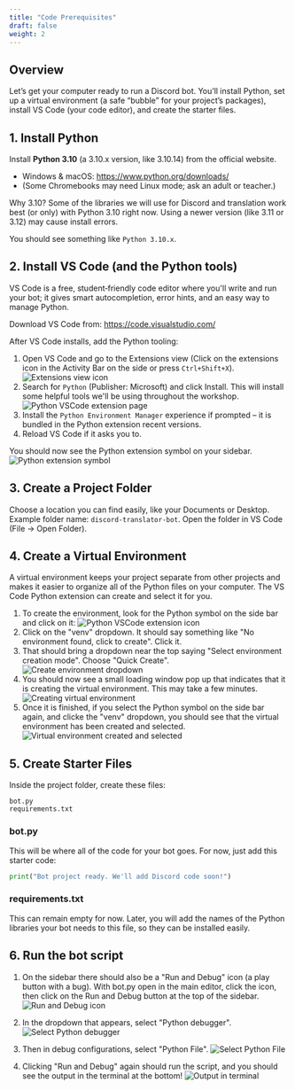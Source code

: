 ```yaml
---
title: "Code Prerequisites"
draft: false
weight: 2
---
```


## Overview

Let’s get your computer ready to run a Discord bot. You’ll install Python, set up a virtual environment (a safe “bubble” for your project’s packages), install VS Code (your code editor), and create the starter files.

## 1. Install Python
Install **Python 3.10** (a 3.10.x version, like 3.10.14) from the official website.
- Windows & macOS: https://www.python.org/downloads/
- (Some Chromebooks may need Linux mode; ask an adult or teacher.)

Why 3.10? Some of the libraries we will use for Discord and translation work best (or only) with Python 3.10 right now. Using a newer version (like 3.11 or 3.12) may cause install errors.

You should see something like `Python 3.10.x`.

## 2. Install VS Code (and the Python tools)

VS Code is a free, student‑friendly code editor where you'll write and run your bot; it gives smart autocompletion, error hints, and an easy way to manage Python.

Download VS Code from: https://code.visualstudio.com/

After VS Code installs, add the Python tooling:
1. Open VS Code and go to the Extensions view (Click on the extensions icon in the Activity Bar on the side or press `Ctrl+Shift+X`).
![Extensions view icon](../../media/extensions.png)
2. Search for `Python` (Publisher: Microsoft) and click Install. This will install some helpful tools we'll be using throughout the workshop. ![Python VSCode extension page](../../media/python-extension.png)
3. Install the `Python Environment Manager` experience if prompted – it is bundled in the Python extension recent versions.
4. Reload VS Code if it asks you to.

You should now see the Python extension symbol on your sidebar.
![Python extension symbol](../../media/python-symbol.png)

## 3. Create a Project Folder
Choose a location you can find easily, like your Documents or Desktop.
Example folder name: `discord-translator-bot`.
Open the folder in VS Code (File → Open Folder).

## 4. Create a Virtual Environment
A virtual environment keeps your project separate from other projects and makes it easier to organize all of the Python files on your computer. The VS Code Python extension can create and select it for you.

1. To create the environment, look for the Python symbol on the side bar and click on it: ![Python VSCode extension icon](../../media/sidebar.png)
1. Click on the "venv" dropdown. It should say something like "No environment found, click to create". Click it.
1. That should bring a dropdown near the top saying "Select environment creation mode". Choose "Quick Create".
![Create environment dropdown](../../media/create-env.png)
1. You should now see a small loading window pop up that indicates that it is creating the virtual environment. This may take a few minutes.
![Creating virtual environment](../../media/loading-env.png)
1. Once it is finished, if you select the Python symbol on the side bar again, and clicke the "venv" dropdown, you should see that the virtual environment has been created and selected.
![Virtual environment created and selected](../../media/venv-created.png)

## 5. Create Starter Files
Inside the project folder, create these files:
```
bot.py
requirements.txt
```

### bot.py
This will be where all of the code for your bot goes. For now, just add this starter code:
```python
print("Bot project ready. We'll add Discord code soon!")
```

### requirements.txt 
This can remain empty for now. Later, you will add the names of the Python libraries your bot needs to this file, so they can be installed easily.


## 6. Run the bot script
1. On the sidebar there should also be a "Run and Debug" icon (a play button with a bug). With bot.py open in the main editor, click the icon, then click on the Run and Debug button at the top of the sidebar.
![Run and Debug icon](../../media/run-and-debug.png)

1. In the dropdown that appears, select "Python debugger".
![Select Python debugger](../../media/debugger.png)

1. Then in debug configurations, select "Python File".
![Select Python File](../../media/select-python.png)

1. Clicking "Run and Debug" again should run the script, and you should see the output in the terminal at the bottom!
![Output in terminal](../../media/terminal.png)
